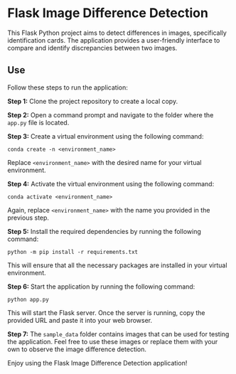 # Flask Image Difference Detection

This Flask Python project aims to detect differences in images, specifically identification cards. The application provides a user-friendly interface to compare and identify discrepancies between two images.

## Use

Follow these steps to run the application:

**Step 1:** Clone the project repository to create a local copy.

**Step 2:** Open a command prompt and navigate to the folder where the `app.py` file is located.

**Step 3:** Create a virtual environment using the following command:

```shell
conda create -n <environment_name>
```

Replace `<environment_name>` with the desired name for your virtual environment.

**Step 4:** Activate the virtual environment using the following command:

```shell
conda activate <environment_name>
```

Again, replace `<environment_name>` with the name you provided in the previous step.

**Step 5:** Install the required dependencies by running the following command:

```shell
python -m pip install -r requirements.txt
```

This will ensure that all the necessary packages are installed in your virtual environment.

**Step 6:** Start the application by running the following command:

```shell
python app.py
```

This will start the Flask server. Once the server is running, copy the provided URL and paste it into your web browser.

**Step 7:** The `sample_data` folder contains images that can be used for testing the application. Feel free to use these images or replace them with your own to observe the image difference detection.

Enjoy using the Flask Image Difference Detection application!
